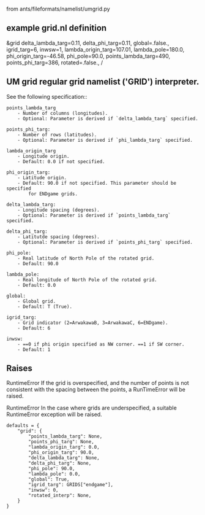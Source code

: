 from ants/fileformats/namelist/umgrid.py

example grid.nl definition
--------------------------

&grid
delta_lambda_targ=0.11,
delta_phi_targ=0.11,
global=.false.,
igrid_targ=6,
inwsw=1,
lambda_origin_targ=107.01,
lambda_pole=180.0,
phi_origin_targ=-46.58,
phi_pole=90.0,
points_lambda_targ=490,
points_phi_targ=386,
rotated=.false.,
/

UM grid regular grid namelist ('GRID') interpreter.
--------------------------------------------------

See the following specification::

    points_lambda_targ
        - Number of columns (longitudes).
        - Optional: Parameter is derived if `delta_lambda_targ` specified.

    points_phi_targ:
        - Number of rows (latitudes).
        - Optional: Parameter is derived if `phi_lambda_targ` specified.

    lambda_origin_targ
        - Longitude origin.
        - Default: 0.0 if not specified.

    phi_origin_targ:
        - Latitude origin.
        - Default: 90.0 if not specified. This parameter should be specified
            for ENDgame grids.

    delta_lambda_targ:
        - Longitude spacing (degrees).
        - Optional: Parameter is derived if `points_lambda_targ` specified.

    delta_phi_targ:
        - Latitutde spacing (degrees).
        - Optional: Parameter is derived if `points_phi_targ` specified.

    phi_pole:
        - Real latitude of North Pole of the rotated grid.
        - Default: 90.0

    lambda_pole:
        - Real longitude of North Pole of the rotated grid.
        - Default: 0.0

    global:
        - Global grid.
        - Default: T (True).

    igrid_targ:
        - Grid indicator (2=ArwakawaB, 3=ArwakawaC, 6=ENDgame).
        - Default: 6

    inwsw:
        - ==0 if phi origin specified as NW corner. ==1 if SW corner.
        - Default: 1

Raises
------
RuntimeError
    If the grid is overspecified, and the number of points is not
    consistent with the spacing between the points, a RunTimeError will be
    raised.

RuntimeError
    In the case where grids are underspecified, a suitable RuntimeError
    exception will be raised.

    defaults = {
        "grid": {
            "points_lambda_targ": None,
            "points_phi_targ": None,
            "lambda_origin_targ": 0.0,
            "phi_origin_targ": 90.0,
            "delta_lambda_targ": None,
            "delta_phi_targ": None,
            "phi_pole": 90.0,
            "lambda_pole": 0.0,
            "global": True,
            "igrid_targ": GRIDS["endgame"],
            "inwsw": 0,
            "rotated_interp": None,
        }
    }